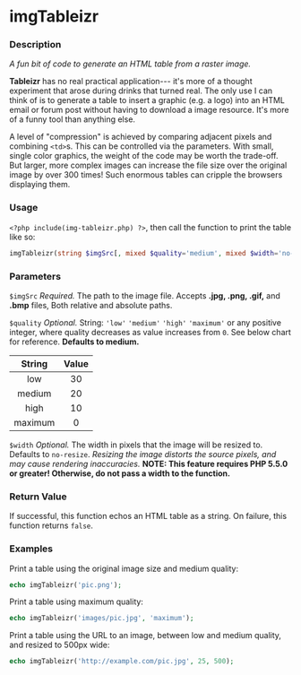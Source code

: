 # imgTableizr

### Description
_A fun bit of code to generate an HTML table from a raster image._

**Tableizr** has no real practical application--- it's more of a thought experiment that arose during drinks that turned real. The only use I can think of is to generate a table to insert a graphic (e.g. a logo) into an HTML email or forum post without having to download a image resource. It's more of a funny tool than anything else.

A level of "compression" is achieved by comparing adjacent pixels and combining `<td>`s. This can be controlled via the parameters. With small, single color graphics, the weight of the code may be worth the trade-off. But larger, more complex images can increase the file size over the original image by over 300 times! Such enormous tables can cripple the browsers displaying them.

### Usage
`<?php include(img-tableizr.php) ?>`, then call the function to print the table like so:
```php
imgTableizr(string $imgSrc[, mixed $quality='medium', mixed $width='no-resize']);
```

### Parameters
`$imgSrc` _Required._ The path to the image file. Accepts **.jpg, .png, .gif,** and **.bmp** files, Both relative and absolute paths.

`$quality` _Optional._ String: `'low'` `'medium'` `'high'` `'maximum'` or any positive integer, where quality decreases as value increases from `0`. See below chart for reference. **Defaults to medium.**

| String          | Value            |
|:---------------:|:----------------:|
| low             | 30               |
| medium          | 20               |
| high            | 10               |
| maximum         | 0                |

`$width` _Optional._ The width in pixels that the image will be resized to. Defaults to `no-resize`. _Resizing the image distorts the source pixels, and may cause rendering inaccuracies._ **NOTE: This feature requires PHP 5.5.0 or greater! Otherwise, do not pass a width to the function.**

### Return Value
If successful, this function echos an HTML table as a string. On failure, this function returns `false`.

### Examples
Print a table using the original image size and medium quality:
```php
echo imgTableizr('pic.png');
```
Print a table using maximum quality:
```php
echo imgTableizr('images/pic.jpg', 'maximum');
```
Print a table using the URL to an image, between low and medium quality, and resized to 500px wide:
```php
echo imgTableizr('http://example.com/pic.jpg', 25, 500);
```

